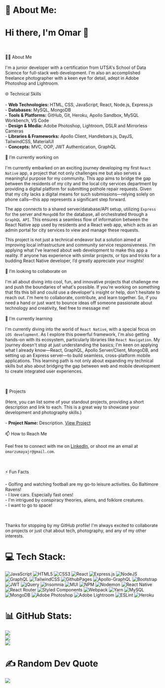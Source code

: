 # 💫 About Me:
# Hi there, I'm Omar 👋
<br><br> 👨‍💻 About Me
<br><br>I'm a junior developer with a certification from UTSA's School of Data Science for full-stack web development. I'm also an accomplished freelance photographer with a keen eye for detail, adept in Adobe Photoshop and Lightroom.
<br><br> 🌐 Technical Skills
<br><br>- **Web Technologies:** HTML, CSS, JavaScript, React, Node.js, Express.js
<br>- **Databases:** MySQL, MongoDB<br>- **Tools & Platforms:** GitHub, Git, Heroku, Apollo Sandbox, MySQL Workbench, VS Code
<br>- **Design & Media:** Adobe Photoshop, Lightroom, DSLR and Mirrorless Cameras
<br>- **Libraries & Frameworks:** Apollo Client, Handlebars.js, DayJS, TailwindCSS, MaterialUI
<br>- **Concepts:** MVC, OOP, JWT Authentication, GraphQL
<br><br> 🔭 I’m currently working on
<br><br>I'm currently embarked on an exciting journey developing my first `React Native` app, a project that not only challenges me but also serves a meaningful purpose for my community. This app aims to bridge the gap between the residents of my city and the local city services department by providing a digital platform for submitting pothole repair requests. Given that my city lacks a digital means for such submissions—relying solely on phone calls—this app represents a significant step forward.

The app connects to a shared server/database/API setup, utilizing `Express` for the server and `MongoDB` for the database, all orchestrated through a `GraphQL API`. This ensures a seamless flow of information between the React Native app used by residents and a React web app, which acts as an admin portal for city services to view and manage these requests.

This project is not just a technical endeavor but a solution aimed at improving local infrastructure and community service responsiveness. I'm applying what I've learned about web development to make this app a reality. If anyone has experience with similar projects, or tips and tricks for a budding React Native developer, I’d greatly appreciate your insights!
<br><br> 👯 I’m looking to collaborate on
<br><br>I'm all about diving into cool, fun, and innovative projects that challenge me and push the boundaries of what's possible. If you're working on something that fits this bill and could use a developer's insight or help, don't hesitate to reach out. I'm here to collaborate, contribute, and learn together. So, if you need a hand or just want to bounce ideas off someone passionate about technology and creativity, feel free to message me!
<br><br> 🌱 I’m currently learning
<br><br>I'm currently diving into the world of `React Native`, with a special focus on `iOS development`. As I explore this powerful framework, I'm also getting hands-on with its ecosystem, particularly libraries like `React Navigation`. My journey doesn't stop at just understanding the basics; I'm keen on applying what I already know—React, GraphQL, Apollo Server/Client, MongoDB, and setting up an Express server—to build seamless, cross-platform mobile applications. This learning path is not only about expanding my technical skills but also about bridging the gap between web and mobile development to create integrated user experiences.

<br><br> 🚀 Projects<br><br>(Here, you can list some of your standout projects, providing a short description and link to each. This is a great way to showcase your development and photography skills.)<br><br>- **Project Name:** Description. [View Project](#)
<br><br> 📫 How to Reach Me<br><br>Feel free to connect with me on [LinkedIn](https://www.linkedin.com/in/omarzumaya), or shoot me an email at `omarzumayajr@gmail.com`.

<br><br> ⚡ Fun Facts
<br>
<br>- Golfing and watching football are my go-to leisure activities. Go Baltimore Ravens!
<br>- I love cars. Especially fast ones!
<br>- I'm intrigued by conspiracy theories, aliens, and folklore creatures.
<br>- I want to go to space!

<br><br>Thanks for stopping by my GitHub profile! I'm always excited to collaborate on projects or just chat about tech, photography, and any of my other interests.<br>


# 💻 Tech Stack:
![JavaScript](https://img.shields.io/badge/javascript-%23323330.svg?style=flat&logo=javascript&logoColor=%23F7DF1E) ![HTML5](https://img.shields.io/badge/html5-%23E34F26.svg?style=flat&logo=html5&logoColor=white) ![CSS3](https://img.shields.io/badge/css3-%231572B6.svg?style=flat&logo=css3&logoColor=white) ![React](https://img.shields.io/badge/react-%2320232a.svg?style=flat&logo=react&logoColor=%2361DAFB) ![Express.js](https://img.shields.io/badge/express.js-%23404d59.svg?style=flat&logo=express&logoColor=%2361DAFB) ![NodeJS](https://img.shields.io/badge/node.js-6DA55F?style=flat&logo=node.js&logoColor=white) ![GraphQL](https://img.shields.io/badge/-GraphQL-E10098?style=flat&logo=graphql&logoColor=white)  ![TailwindCSS](https://img.shields.io/badge/tailwindcss-%2338B2AC.svg?style=flat&logo=tailwind-css&logoColor=white)  ![GithubPages](https://img.shields.io/badge/github%20pages-121013?style=flat&logo=github&logoColor=white) ![Apollo-GraphQL](https://img.shields.io/badge/-ApolloGraphQL-311C87?style=flat&logo=apollo-graphql) ![Bootstrap](https://img.shields.io/badge/bootstrap-%238511FA.svg?style=flat&logo=bootstrap&logoColor=white)  ![JWT](https://img.shields.io/badge/JWT-black?style=flat&logo=JSON%20web%20tokens) ![jQuery](https://img.shields.io/badge/jquery-%230769AD.svg?style=flat&logo=jquery&logoColor=white) ![Insomnia](https://img.shields.io/badge/Insomnia-black?style=flat&logo=insomnia&logoColor=5849BE) ![MUI](https://img.shields.io/badge/MUI-%230081CB.svg?style=flat&logo=mui&logoColor=white) ![NPM](https://img.shields.io/badge/NPM-%23CB3837.svg?style=flat&logo=npm&logoColor=white) ![Nodemon](https://img.shields.io/badge/NODEMON-%23323330.svg?style=flat&logo=nodemon&logoColor=%BBDEAD)  ![React Native](https://img.shields.io/badge/react_native-%2320232a.svg?style=flat&logo=react&logoColor=%2361DAFB) ![React Router](https://img.shields.io/badge/React_Router-CA4245?style=flat&logo=react-router&logoColor=white) ![Styled Components](https://img.shields.io/badge/styled--components-DB7093?style=flat&logo=styled-components&logoColor=white) ![Webpack](https://img.shields.io/badge/webpack-%238DD6F9.svg?style=flat&logo=webpack&logoColor=black) ![Yarn](https://img.shields.io/badge/yarn-%232C8EBB.svg?style=flat&logo=yarn&logoColor=white) ![MySQL](https://img.shields.io/badge/mysql-%2300000f.svg?style=flat&logo=mysql&logoColor=white) ![MongoDB](https://img.shields.io/badge/MongoDB-%234ea94b.svg?style=flat&logo=mongodb&logoColor=white) ![Adobe Photoshop](https://img.shields.io/badge/adobe%20photoshop-%2331A8FF.svg?style=flat&logo=adobe%20photoshop&logoColor=white) ![Adobe Lightroom](https://img.shields.io/badge/Adobe%20Lightroom-31A8FF.svg?style=flat&logo=Adobe%20Lightroom&logoColor=white) ![ESLint](https://img.shields.io/badge/ESLint-4B3263?style=flat&logo=eslint&logoColor=white) ![Heroku](https://img.shields.io/badge/heroku-%23430098.svg?style=flat&logo=heroku&logoColor=white)
# 📊 GitHub Stats:
![](https://github-readme-stats.vercel.app/api?username=Omar4589&theme=dark&hide_border=true&include_all_commits=false&count_private=false)<br/>
![](https://github-readme-streak-stats.herokuapp.com/?user=Omar4589&theme=dark&hide_border=true)<br/>
![](https://github-readme-stats.vercel.app/api/top-langs/?username=Omar4589&theme=dark&hide_border=true&include_all_commits=false&count_private=false&layout=compact)

# ✍️ Random Dev Quote
![](https://quotes-github-readme.vercel.app/api?type=horizontal&theme=dark)
